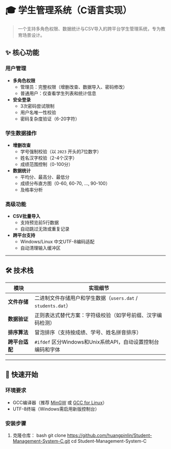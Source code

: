 # 🎓 学生管理系统（C语言实现）
> 一个支持多角色权限、数据统计与CSV导入的跨平台学生管理系统，专为教育场景设计。
## ✨ 核心功能

### 用户管理
- **多角色权限**  
  - 管理员：完整权限（增删改查、数据导入、密码修改）  
  - 普通用户：仅查看学生列表和统计信息  
- **安全登录**  
  - 3次密码尝试限制  
  - 用户名唯一性校验  
  - 密码复杂度验证（6-20字符）
   
### **学生数据操作**
- **增删改查**  
  - 学号强制校验（以 `2023` 开头的7位数字）  
  - 姓名汉字校验（2-4个汉字）  
  - 成绩范围控制（0-100分）  
- **数据统计**  
  - 平均分、最高分、最低分  
  - 成绩分布直方图（0-60, 60-70, ..., 90-100）  
  - 及格率分析  

### **高级功能**
- **CSV批量导入**  
  - 支持预览前5行数据  
  - 自动跳过无效或重复记录  
- **跨平台支持**  
  - Windows/Linux 中文UTF-8编码适配  
  - 自动清理输入缓冲区  

---

## 🛠️ 技术栈

| 模块             | 实现细节                                                                 
|------------------|-------------------------------------------------------------------------
| **文件存储**     | 二进制文件存储用户和学生数据（`users.dat` / `students.dat`）                
| **数据验证**     | 正则表达式替代方案：字符级校验（如学号前缀、汉字编码检测）                    
| **排序算法**     | 冒泡排序（支持按成绩、学号、姓名拼音排序）                                   
| **跨平台适配**   | `#ifdef` 区分Windows和Unix系统API，自动设置控制台编码和字体                  

---

## 🚀 快速开始

### 环境要求
- GCC编译器（推荐 [MinGW](https://www.mingw-w64.org/) 或 [GCC for Linux](https://gcc.gnu.org/)）
- UTF-8终端（Windows需启用新版控制台）

### 安装步骤
1. 克隆仓库：
   bash
   git clone https://github.com/huangpinlin/Student-Management-System-C.git
   cd Student-Management-System-C
